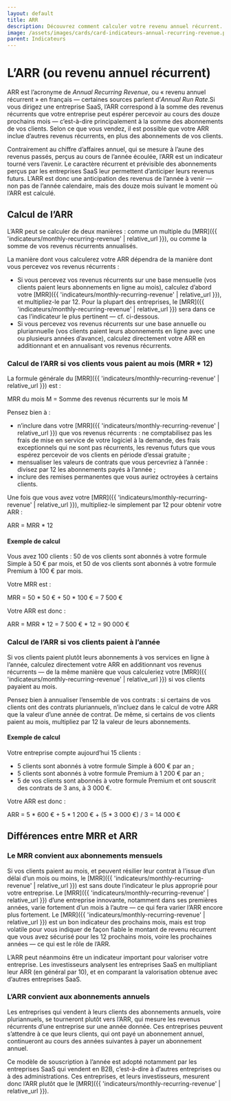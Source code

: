 ```yaml
---
layout: default
title: ARR
description: Découvrez comment calculer votre revenu annuel récurrent.
image: /assets/images/cards/card-indicateurs-annual-recurring-revenue.png
parent: Indicateurs
---
```


# L’ARR (ou revenu annuel récurrent)

ARR est l’acronyme de _Annual Recurring Revenue_, ou « revenu annuel récurrent » en français — certaines sources parlent d’_Annual Run Rate_.Si vous dirigez une entreprise SaaS, l’ARR correspond à la somme des revenus récurrents que votre entreprise peut espérer percevoir au cours des douze prochains mois — c’est-à-dire principalement à la somme des abonnements de vos clients. Selon ce que vous vendez, il est possible que votre ARR inclue d’autres revenus récurrents, en plus des abonnements de vos clients.

Contrairement au chiffre d’affaires annuel, qui se mesure à l’aune des revenus passés, perçus au cours de l’année écoulée, l’ARR est un indicateur tourné vers l’avenir. Le caractère récurrent et prévisible des abonnements perçus par les entreprises SaaS leur permettent d’anticiper leurs revenus futurs. L’ARR est donc une anticipation des revenus de l’année à venir — non pas de l’année calendaire, mais des douze mois suivant le moment où l’ARR est calculé.

## Calcul de l’ARR

L’ARR peut se calculer de deux manières : comme un multiple du [MRR]({{ 'indicateurs/monthly-recurring-revenue' | relative_url }}), ou comme la somme de vos revenus récurrents annualisés.

La manière dont vous calculerez votre ARR dépendra de la manière dont vous percevez vos revenus récurrents :

- Si vous percevez vos revenus récurrents sur une base mensuelle (vos clients paient leurs abonnements en ligne au mois), calculez d’abord votre [MRR]({{ 'indicateurs/monthly-recurring-revenue' | relative_url }}), et multipliez-le par 12. Pour la plupart des entreprises, le [MRR]({{ 'indicateurs/monthly-recurring-revenue' | relative_url }}) sera dans ce cas l’indicateur le plus pertinent — cf. ci-dessous.
- Si vous percevez vos revenus récurrents sur une base annuelle ou pluriannuelle (vos clients paient leurs abonnements en ligne avec une ou plusieurs années d’avance), calculez directement votre ARR en additionnant et en annualisant vos revenus récurrents.

### Calcul de l’ARR si vos clients vous paient au mois (MRR \* 12)

La formule générale du [MRR]({{ 'indicateurs/monthly-recurring-revenue' | relative_url }}) est :

MRR du mois M = Somme des revenus récurrents sur le mois M

Pensez bien à :

- n’inclure dans votre [MRR]({{ 'indicateurs/monthly-recurring-revenue' | relative_url }}) que vos revenus récurrents : ne comptabilisez pas les frais de mise en service de votre logiciel à la demande, des frais exceptionnels qui ne sont pas récurrents, les revenus futurs que vous espérez percevoir de vos clients en période d’essai gratuite ;
- mensualiser les valeurs de contrats que vous percevriez à l’année : divisez par 12 les abonnements payés à l’année ;
- inclure des remises permanentes que vous auriez octroyées à certains clients.

Une fois que vous avez votre [MRR]({{ 'indicateurs/monthly-recurring-revenue' | relative_url }}), multipliez-le simplement par 12 pour obtenir votre ARR :

ARR = MRR \* 12

#### Exemple de calcul

Vous avez 100 clients : 50 de vos clients sont abonnés à votre formule Simple à 50 € par mois, et 50 de vos clients sont abonnés à votre formule Premium à 100 € par mois.

Votre MRR est :

MRR = 50 \* 50 € + 50 \* 100 € = 7 500 €

Votre ARR est donc :

ARR = MRR \* 12 = 7 500 € \* 12 = 90 000 €

### Calcul de l’ARR si vos clients paient à l’année

Si vos clients paient plutôt leurs abonnements à vos services en ligne à l’année, calculez directement votre ARR en additionnant vos revenus récurrents — de la même manière que vous calculeriez votre [MRR]({{ 'indicateurs/monthly-recurring-revenue' | relative_url }}) si vos clients payaient au mois.

Pensez bien à annualiser l’ensemble de vos contrats : si certains de vos clients ont des contrats pluriannuels, n’incluez dans le calcul de votre ARR que la valeur d’une année de contrat. De même, si certains de vos clients paient au mois, multipliez par 12 la valeur de leurs abonnements.

#### Exemple de calcul

Votre entreprise compte aujourd’hui 15 clients :

- 5 clients sont abonnés à votre formule Simple à 600 € par an ;
- 5 clients sont abonnés à votre formule Premium à 1 200 € par an ;
- 5 de vos clients sont abonnés à votre formule Premium et ont souscrit des contrats de 3 ans, à 3 000 €.

Votre ARR est donc :

ARR = 5 \* 600 € + 5 \* 1 200 € + (5 \* 3 000 €) / 3 = 14 000 €

## Différences entre MRR et ARR

### Le MRR convient aux abonnements mensuels

Si vos clients paient au mois, et peuvent résilier leur contrat à l’issue d’un délai d’un mois ou moins, le [MRR]({{ 'indicateurs/monthly-recurring-revenue' | relative_url }}) est sans doute l’indicateur le plus approprié pour votre entreprise. Le [MRR]({{ 'indicateurs/monthly-recurring-revenue' | relative_url }}) d’une entreprise innovante, notamment dans ses premières années, varie fortement d’un mois à l’autre — ce qui fera varier l’ARR encore plus fortement. Le [MRR]({{ 'indicateurs/monthly-recurring-revenue' | relative_url }}) est un bon indicateur des prochains mois, mais est trop volatile pour vous indiquer de façon fiable le montant de revenu récurrent que vous avez sécurisé pour les 12 prochains mois, voire les prochaines années — ce qui est le rôle de l’ARR.

L’ARR peut néanmoins être un indicateur important pour valoriser votre entreprise. Les investisseurs analysent les entreprises SaaS en multipliant leur ARR (en général par 10), et en comparant la valorisation obtenue avec d’autres entreprises SaaS.

### L’ARR convient aux abonnements annuels

Les entreprises qui vendent à leurs clients des abonnements annuels, voire pluriannuels, se tourneront plutôt vers l’ARR, qui mesure les revenus récurrents d’une entreprise sur une année donnée. Ces entreprises peuvent s’attendre à ce que leurs clients, qui ont payé un abonnement annuel, continueront au cours des années suivantes à payer un abonnement annuel.

Ce modèle de souscription à l’année est adopté notamment par les entreprises SaaS qui vendent en B2B, c’est-à-dire à d’autres entreprises ou à des administrations. Ces entreprises, et leurs investisseurs, mesurent donc l’ARR plutôt que le [MRR]({{ 'indicateurs/monthly-recurring-revenue' | relative_url }}).
